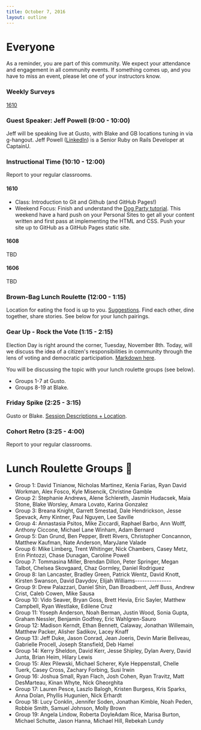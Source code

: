 ```yaml
---
title: October 7, 2016
layout: outline
---
```



# Everyone
As a reminder, you are part of this community. We expect your attendance and engagement in all community events.
If something comes up, and you have to miss an event, please let one of your instructors know.

### Weekly Surveys

[1610](https://goo.gl/forms/WsAmUXdfzy7qepQq2)

### Guest Speaker: Jeff Powell (9:00 - 10:00)
Jeff will be speaking live at Gusto, with Blake and GB locations tuning in via g-hangout.
Jeff Powell ([LinkedIn](https://www.linkedin.com/in/jpowell1218)) is a Senior Ruby on Rails Developer at CaptainU.

### Instructional Time (10:10 - 12:00)
Report to your regular classrooms.

#### 1610
- Class: Introduction to Git and Github (and GitHub Pages!)
- Weekend Focus: Finish and understand the [Dog Party tutorial](https://github.com/turingschool-examples/introductory-static-site). This weekend have a hard push on your Personal Sites to get all your content written and first pass at implementing the HTML and CSS. Push your site up to GitHub as a GitHub Pages static site.

#### 1608
TBD

#### 1606
TBD

### Brown-Bag Lunch Roulette (12:00 - 1:15)
Location for eating the food is up to you. [Suggestions](http://goo.gl/mHcSpv).
Find each other, dine together, share stories.
See below for your lunch pairings.

### Gear Up - Rock the Vote (1:15 - 2:15)
Election Day is right around the corner, Tuesday, November 8th. Today, will we discuss the idea of a citizen's responsibilities in community through the lens of voting and democratic participation. [Markdown here](https://github.com/turingschool/gear-up/blob/master/vote_your_conscience.markdown).

You will be discussing the topic with your lunch roulette groups (see below).

- Groups 1-7 at Gusto.
- Groups 8-19 at Blake.

### Friday Spike (2:25 - 3:15)
Gusto or Blake.
[Session Descriptions + Location](https://docs.google.com/document/d/16GOvVXm9UQSq0zsh_z9nFPEfRE9huS0gIi53EAa0sTI/edit).

### Cohort Retro (3:25 - 4:00)
Report to your regular classrooms.

# Lunch Roulette Groups :fork_and_knife:

* Group 1: David Tinianow, Nicholas Martinez, Kenia Farias, Ryan David Workman, Alex Fosco, Kyle Misencik, Christine Gamble
* Group 2: Stephanie Andrews, Alene Schlereth, Jasmin Hudacsek, Maia Stone, Blake Worsley, Amara Lovato, Karina Gonzalez
* Group 3: Breana Knight, Garrett Smestad, Dale Hendrickson, Jesse Spevack, Amy Kintner, Paul Nguyen, Lee Saville
* Group 4: Annastasia Psitos, Mike Ziccardi, Raphael Barbo, Ann Wolff, Anthony Ciccone, Michael Lane Winham, Adam Bernard
* Group 5: Dan Grund, Ben Pepper, Brett Rivers, Christopher Concannon, Matthew Kaufman, Nate Anderson, MaryJane Valade
* Group 6: Mike Limberg, Trent Whitinger, Nick Chambers, Casey Metz, Erin Pintozzi, Chase Dunagan, Caroline Powell
* Group 7: Tommasina Miller, Brendan Dillon, Peter Springer, Megan Talbot, Chelsea Skovgaard, Chaz Gormley, Daniel Rodriguez
* Group 8: Ian Lancaster, Bradley Green, Patrick Wentz, David Knott, Kirsten Swanson, David Davydov, Elijah Williams---------------
* Group 9: Drew Palazzari, Daniel Shin, Dan Broadbent, Jeff Buss, Andrew Crist, Caleb Cowen, Mike Sausa
* Group 10: Vido Seaver, Bryan Goss, Brett Hevia, Eric Sayler, Matthew Campbell, Ryan Westlake, Edilene Cruz
* Group 11: Yoseph Anderson, Noah Berman, Justin Wood, Sonia Gupta, Graham Nessler, Benjamin Godfrey, Eric Wahlgren-Sauro
* Group 12: Madison Kerndt, Ethan Bennett, Calaway, Jonathan Willemain, Matthew Packer, Alisher Sadikov, Lacey Knaff
* Group 13: Jeff Duke, Jason Conrad, Jean Joeris, Devin Marie Beliveau, Gabrielle Procell, Joseph Stansfield, Deb Hamel
* Group 14: Kerry Sheldon, David Kerr, Jesse Shipley, Dylan Avery, David Junta, Brian Heim, Hilary Lewis
* Group 15: Alex Pilewski, Michael Scherer, Kyle Heppenstall, Chelle Tuerk, Casey Cross, Zachary Forbing, Susi Irwin
* Group 16: Joshua Small, Ryan Flach, Josh Cohen, Ryan Travitz, Matt DesMarteau, Kinan Whyte, Nick Gheorghita
* Group 17: Lauren Pesce, Laszlo Balogh, Kristen Burgess, Kris Sparks, Anna Dolan, Phyllis Hugunien, Nick Erhardt
* Group 18: Lucy Conklin, Jennifer Soden, Jonathan Kimble, Noah Peden, Robbie Smith, Samuel Johnson, Molly Brown
* Group 19: Angela Lindow, Roberta DoyleAdam Rice, Marisa Burton, Michael Schutte, Jason Hanna, Michael Hill, Rebekah Lundy
